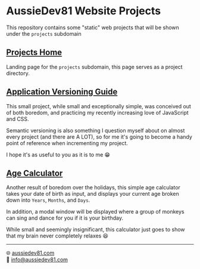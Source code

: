 # AussieDev81 Website Projects
This repository contains some "static" web projects that will be shown under the `projects` subdomain
## [Projects Home](https://projects.aussiedev81.com "https://projects.aussiedev81.com")
Landing page for the `projects` subdomain, this page serves as a project directory.



## [Application Versioning Guide](https://projects.aussiedev81.com/versioning-guide "https://projects.aussiedev81.com/versioning-guide")


This small project, while small and exceptionally simple, was conceived out of both boredom, and practicing my recently increasing love of JavaScript and CSS.

Semantic versioning is also something I question myself about on almost every project (and there are A LOT), so for me it's going to become a handy point of reference when incrementing my project.

I hope it's as useful to you as it is to me 😁

## [Age Calculator](https://projects.aussiedev81.com/age-calculator "https://projects.aussiedev81.com/age-calculator")


Another result of boredom over the holidays, this simple age calculator takes your date of birth as input, and displays your current age broken down into `Years`, `Months`, and `Days`.

In addition, a modal window will be displayed where a group of monkeys can sing and dance for you if it is your birthday.

While small and seemingly insignificant, this calculator just goes to show that my brain never completely relaxes 😆

___
🌐 [aussiedev81.com](https://aussiedev81.com/)<br/>
📧 [info@aussiedev81.com](mailto:info@aussiedev81.com)